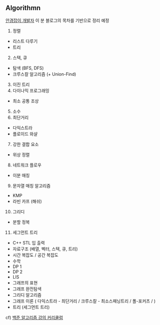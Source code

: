 ## Algorithmn 

[안경잡이 개발자](https://blog.naver.com/ndb796/221226794899) 이 분 블로그의 목차를 기반으로 정리 예정

1. 정렬 
- 리스트 다루기 
- 트리 
2. 스택, 큐
- 탐색 (BFS, DFS)
- 크루스칼 알고리즘 (+ Union-Find)
3. 이진 트리  
4. 다이나믹 프로그래밍
- 최소 공통 조상 
5. 소수
6. 최단거리 
- 다익스트라 
- 플로이드 와샬 
7. 강한 결합 요소 
- 위상 정렬 
8. 네트워크 플로우 
- 이분 매칭 
9. 문자열 매칭 알고리즘 
- KMP 
- 라빈 카프 (해쉬)
10. 그리디 
- 분할 정복 
11. 세그먼트 트리 

- C++ STL 입 출력
- 자료구조 (배열, 벡터, 스텍, 큐, 트리)
- 시간 복잡도 / 공간 복잡도
- 수학
- DP 1
- DP 2
- LIS
- 그래프의 표현
- 그래프 완전탐색
- 그리디 알고리즘 
- 그래프 이론 ( 다익스트라 - 최단거리 / 크루스칼 - 최소스패닝트리 / 폴-포커츠 /  )
- 트리 (세그먼트 트리) 

cf) [백준 알고리즘 강의 커리큘럼](https://offline.startlink.help/hc/ko/articles/217245158) 